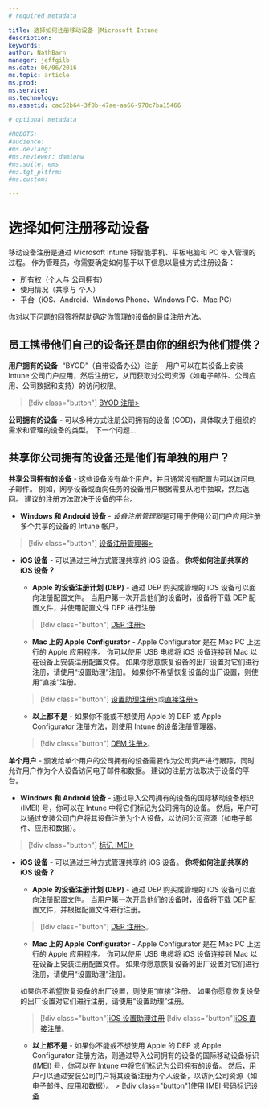 ```yaml
---
# required metadata

title: 选择如何注册移动设备 |Microsoft Intune
description:
keywords:
author: NathBarn
manager: jeffgilb
ms.date: 06/06/2016
ms.topic: article
ms.prod:
ms.service:
ms.technology:
ms.assetid: cac62b64-3f8b-47ae-aa66-970c7ba15466

# optional metadata

#ROBOTS:
#audience:
#ms.devlang:
#ms.reviewer: damionw
#ms.suite: ems
#ms.tgt_pltfrm:
#ms.custom:

---
```


# 选择如何注册移动设备

移动设备注册是通过 Microsoft Intune 将智能手机、平板电脑和 PC 带入管理的过程。 作为管理员，你需要确定如何基于以下信息以最佳方式注册设备：

 -  所有权（个人与 公司拥有）
 -  使用情况（共享与 个人）
 -  平台（iOS、Android、Windows Phone、Windows PC、Mac PC）

你对以下问题的回答将帮助确定你管理的设备的最佳注册方法。

## 员工携带他们自己的设备还是由你的组织为他们提供？

  **用户拥有的设备** -“BYOD”（自带设备办公）注册 – 用户可以在其设备上安装 Intune 公司门户应用，然后注册它，从而获取对公司资源（如电子邮件、公司应用、公司数据和支持）的访问权限。  
  > [!div class="button"]   [BYOD 注册>](..deploy-use/get-ready-to-enroll-devices-in-microsoft-intune)

  **公司拥有的设备** - 可以多种方式注册公司拥有的设备 (COD)，具体取决于组织的需求和管理的设备的类型。 下一个问题...

## 共享你公司拥有的设备还是他们有单独的用户？

**共享公司拥有的设备** - 这些设备没有单个用户，并且通常没有配置为可以访问电子邮件。 例如，网亭设备或面向任务的设备用户根据需要从池中抽取，然后返回。 建议的注册方法取决于设备的平台。

  - **Windows 和 Android 设备** - *设备注册管理器*是可用于使用公司门户应用注册多个共享的设备的 Intune 帐户。
  > [!div class="button"]   [设备注册管理器>](../deploy-use/enroll-corporate-owned-devices-with-the-device-enrollment-manager-in-microsoft-intune)

  - **iOS 设备** - 可以通过三种方式管理共享的 iOS 设备。  **你将如何注册共享的 iOS 设备？**

    - **Apple 的设备注册计划 (DEP)** - 通过 DEP 购买或管理的 iOS 设备可以面向注册配置文件。 当用户第一次开启他们的设备时，设备将下载 DEP 配置文件，并使用配置文件 DEP 进行注册
    > [!div class="button"]     [DEP 注册>](../deploy-use/ios-device-enrollment-program-in-microsoft-intune)

    - **Mac 上的 Apple Configurator** - Apple Configurator 是在 Mac PC 上运行的 Apple 应用程序。 你可以使用 USB 电缆将 iOS 设备连接到 Mac 以在设备上安装注册配置文件。 如果你愿意恢复设备的出厂设置对它们进行注册，请使用“设置助理”注册。 如果你不希望恢复设备的出厂设置，则使用“直接”注册。

    > [!div class="button"]     [设置助理注册>](../deploy-use/ios-setup-assistant-enrollment-in-microsoft-intune)或[直接注册>](../deploy-use/ios-direct-enrollment-in-microsoft-intune)

    - **以上都不是** - 如果你不能或不想使用 Apple 的 DEP 或 Apple Configurator 注册方法，则使用 Intune 的设备注册管理器。
    > [!div class="button"]     [DEM 注册>](../deploy-use/enroll-corporate-owned-devices-with-the-device-enrollment-manager-in-microsoft-intune)。

**单个用户** - 颁发给单个用户的公司拥有的设备需要作为公司资产进行跟踪，同时允许用户作为个人设备访问电子邮件和数据。 建议的注册方法取决于设备的平台。

  - **Windows 和 Android 设备** - 通过导入公司拥有的设备的国际移动设备标识 (IMEI) 号，你可以在 Intune 中将它们标记为公司拥有的设备。 然后，用户可以通过安装公司门户将其设备注册为个人设备，以访问公司资源（如电子邮件、应用和数据）。
  > [!div class="button"]   [标记 IMEI>](../deploy-use/specify-corporate-owned-devices-with-international-mobile-equipment-identity-imei-numbers)

  - **iOS 设备** - 可以通过三种方式管理共享的 iOS 设备。  **你将如何注册共享的 iOS 设备？**

    - **Apple 的设备注册计划 (DEP)** - 通过 DEP 购买或管理的 iOS 设备可以面向注册配置文件。 当用户第一次开启他们的设备时，设备将下载 DEP 配置文件，并根据配置文件进行注册。
    > [!div class="button"]     [DEP 注册>](../deploy-use/ios-device-enrollment-program-in-microsoft-intune)。

    - **Mac 上的 Apple Configurator** - Apple Configurator 是在 Mac PC 上运行的 Apple 应用程序。 你可以使用 USB 电缆将 iOS 设备连接到 Mac 以在设备上安装注册配置文件。 如果你愿意恢复设备的出厂设置对它们进行注册，请使用“设置助理”注册。

    如果你不希望恢复设备的出厂设置，则使用“直接”注册。
    如果你愿意恢复设备的出厂设置对它们进行注册，请使用“设置助理”注册。
    > [!div class="button"][iOS 设置助理注册](../deploy-use/ios-setup-assistant-enrollment-in-microsoft-intune) [!div class="button"][iOS 直接注册](../deploy-use/ios-direct-enrollment-in-microsoft-intune)。

    - **以上都不是** - 如果你不能或不想使用 Apple 的 DEP 或 Apple Configurator 注册方法，则通过导入公司拥有的设备的国际移动设备标识 (IMEI) 号，你可以在 Intune 中将它们标记为公司拥有的设备。 然后，用户可以通过安装公司门户将其设备注册为个人设备，以访问公司资源（如电子邮件、应用和数据）。 > [!div class="button"][使用 IMEI 号码标记设备](../deploy-use/specify-corporate-owned-devices-with-international-mobile-equipment-identity-imei-numbers)


<!--HONumber=Jun16_HO1-->



